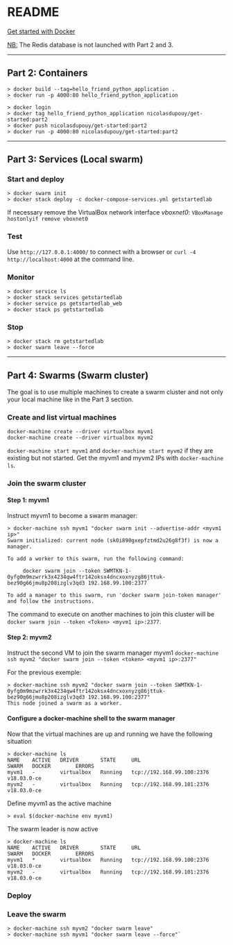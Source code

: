 
# README

[Get started with Docker](https://docs.docker.com/get-started)

<u>NB:</u> The Redis database is not launched with Part 2 and 3.





--------------------------------------------
## Part 2: Containers
    > docker build --tag=hello_friend_python_application .
    > docker run -p 4000:80 hello_friend_python_application

    > docker login
    > docker tag hello_friend_python_application nicolasdupouy/get-started:part2
    > docker push nicolasdupouy/get-started:part2
    > docker run -p 4000:80 nicolasdupouy/get-started:part2





--------------------------------------------
## Part 3: Services (Local swarm)
### Start and deploy
    > docker swarm init
    > docker stack deploy -c docker-compose-services.yml getstartedlab

If necessary remove the VirtualBox network interface *vboxnet0*: `VBoxManage hostonlyif remove vboxnet0`

### Test
Use `http://127.0.0.1:4000/` to connect with a browser or `curl -4 http://localhost:4000` at the command line.

### Monitor
    > docker service ls
    > docker stack services getstartedlab
    > docker service ps getstartedlab_web
    > docker stack ps getstartedlab

### Stop
    > docker stack rm getstartedlab
    > docker swarm leave --force





--------------------------------------------
## Part 4: Swarms (Swarm cluster)
The goal is to use multiple machines to create a swarm cluster and not only your local machine like in the Part 3 section.

### Create and list virtual machines
    docker-machine create --driver virtualbox myvm1
    docker-machine create --driver virtualbox myvm2

`docker-machine start myvm1` and `docker-machine start myvm2` if they are existing but not started.
Get the myvm1 and myvm2 IPs with `docker-machine ls`.

### Join the swarm cluster
#### Step 1: myvm1
Instruct myvm1 to become a swarm manager:

    > docker-machine ssh myvm1 "docker swarm init --advertise-addr <myvm1 ip>"
    Swarm initialized: current node (sk0i890gxepfztmd2u26g8f3f) is now a manager.

    To add a worker to this swarm, run the following command:

         docker swarm join --token SWMTKN-1-0yfg0m9mzwrrk3x4234qw4ftr142oksx4dncxoxnyzg86jttuk-bez90g66jmu8p208izglv3qd3 192.168.99.100:2377
    
    To add a manager to this swarm, run 'docker swarm join-token manager' and follow the instructions.

The command to execute on another machines to join this cluster will be `docker swarm join --token <Token> <myvm1 ip>:2377`.

#### Step 2: myvm2
Instruct the second VM to join the swarm manager myvm1
`docker-machine ssh myvm2 "docker swarm join --token <token> <myvm1 ip>:2377"`

For the previous exemple:

    > docker-machine ssh myvm2 "docker swarm join --token SWMTKN-1-0yfg0m9mzwrrk3x4234qw4ftr142oksx4dncxoxnyzg86jttuk-bez90g66jmu8p208izglv3qd3 192.168.99.100:2377"
    This node joined a swarm as a worker.

#### Configure a docker-machine shell to the swarm manager
Now that the virtual machines are up and running we have the following situation

    > docker-machine ls
    NAME    ACTIVE   DRIVER       STATE     URL                         SWARM   DOCKER        ERRORS
    myvm1   -        virtualbox   Running   tcp://192.168.99.100:2376           v18.03.0-ce
    myvm2   -        virtualbox   Running   tcp://192.168.99.101:2376           v18.03.0-ce

Define myvm1 as the active machine

    > eval $(docker-machine env myvm1)

The swarm leader is now active

    > docker-machine ls
    NAME    ACTIVE   DRIVER       STATE     URL                         SWARM   DOCKER        ERRORS
    myvm1   *        virtualbox   Running   tcp://192.168.99.100:2376           v18.03.0-ce
    myvm2   -        virtualbox   Running   tcp://192.168.99.101:2376           v18.03.0-ce

### Deploy




### Leave the swarm
    > docker-machine ssh myvm2 "docker swarm leave"
    > docker-machine ssh myvm1 "docker swarm leave --force"`
